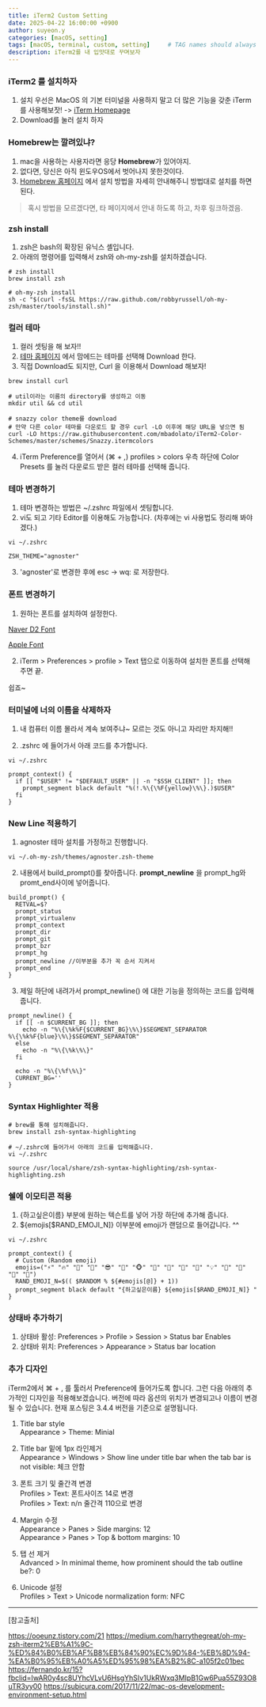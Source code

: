 ```yaml
---
title: iTerm2 Custom Setting
date: 2025-04-22 16:00:00 +0900
author: suyeon.y
categories: [macOS, setting]
tags: [macOS, terminal, custom, setting]     # TAG names should always be lowercase
description: iTerm2를 내 입맛대로 꾸며보자
---
```

### iTerm2 를 설치하자

1. 설치
우선은 MacOS 의 기본 터미널을 사용하지 말고 더 많은 기능을 갖춘 iTerm를 사용해보잣! -> [iTerm Homepage](https://www.iterm2.com/)
2. Download를 눌러 설치 하자

### Homebrew는 깔려있냐?

1. mac을 사용하는 사용자라면 응당 **Homebrew**가 있어야지.
2. 없다면, 당신은 아직 윈도우OS에서 벗어나지 못한것이다.
3. [Homebrew 홈페이지](https://brew.sh) 에서 설치 방법을 자세히 안내해주니 방법대로 설치를 하면 된다.

> 혹시 방법을 모르겠다면, 타 페이지에서 안내 하도록 하고, 차후 링크하겠음.

### zsh install

1. zsh은 bash의 확장된 유닉스 셸입니다.
2. 아래의 명령어를 입력해서 zsh와 oh-my-zsh를 설치하겠습니다.

```shell
# zsh install
brew install zsh

# oh-my-zsh install
sh -c "$(curl -fsSL https://raw.github.com/robbyrussell/oh-my-zsh/master/tools/install.sh)"
```

### 컬러 테마

1. 컬러 셋팅을 해 보자!! 
2. [테마 홈페이지](https://iterm2colorschemes.com) 에서 맘에드는 테마를 선택해 Download 한다.
3. 직접 Download도 되지만, Curl 을 이용해서 Download 해보자!

```shell
brew install curl

# util이라는 이름의 directory를 생성하고 이동
mkdir util && cd util

# snazzy color theme를 download
# 만약 다른 color 테마를 다운로드 할 경우 curl -LO 이후에 해당 URL을 넣으면 됨
curl -LO https://raw.githubusercontent.com/mbadolato/iTerm2-Color-Schemes/master/schemes/Snazzy.itermcolors
```

4. iTerm Preference를 열어서 (⌘ + ,) profiles > colors 우측 하단에 Color Presets 를 눌러 다운로드 받은 컬러 테마를 선택해 줍니다.

### 테마 변경하기

1. 테마 변경하는 방법은 ~/.zshrc 파일에서 셋팅합니다.
2. vi도 되고 기타 Editor를 이용해도 가능합니다. (차후에는 vi 사용법도 정리해 봐야겠다.) 

```shell
vi ~/.zshrc

ZSH_THEME="agnoster"
```
3. 'agnoster'로 변경한 후에 esc -> wq: 로 저장한다.

### 폰트 변경하기

1. 원하는 폰트를 설치하여 설정한다.

[Naver D2 Font](https://github.com/naver/d2codingfont)

[Apple Font](https://developer.apple.com/fonts/)

2. iTerm > Preferences > profile > Text 탭으로 이동하여 설치한 폰트를 선택해 주면 끝.

쉽죠~ 

### 터미널에 너의 이름을 삭제하자

1. 내 컴퓨터 이름 몰라서 계속 보여주냐~ 모르는 것도 아니고 자리만 차지해!! 

2. .zshrc 에 들어가서 아래 코드를 추가합니다.

```shell
vi ~/.zshrc

prompt_context() {
  if [[ "$USER" != "$DEFAULT_USER" || -n "$SSH_CLIENT" ]]; then
    prompt_segment black default "%(!.%\{\%F{yellow}\%\}.)$USER"
  fi
}
```

### New Line 적용하기

1. agnoster 테마 설치를 가정하고 진행합니다.

```shell
vi ~/.oh-my-zsh/themes/agnoster.zsh-theme
```

2. 내용에서 build_prompt()를 찾아줍니다. **prompt_newline** 을 prompt_hg와 promt_end사이에 넣어줍니다.

```shell
build_prompt() {
  RETVAL=$?
  prompt_status
  prompt_virtualenv
  prompt_context
  prompt_dir
  prompt_git
  prompt_bzr
  prompt_hg
  prompt_newline //이부분을 추가 꼭 순서 지켜서
  prompt_end
}
```

3. 제일 하단에 내려가서 prompt_newline() 에 대한 기능을 정의하는 코드를 입력해줍니다.

```shell
prompt_newline() {
  if [[ -n $CURRENT_BG ]]; then
    echo -n "%\{\%k%F{$CURRENT_BG}\%\}$SEGMENT_SEPARATOR
%\{\%k%F{blue}\%\}$SEGMENT_SEPARATOR"
  else
    echo -n "%\{\%k\%\}"
  fi

  echo -n "%\{\%f\%\}"
  CURRENT_BG=''
}

```

### Syntax Highlighter 적용

```shell
# brew를 통해 설치해줍니다.
brew install zsh-syntax-highlighting

# ~/.zshrc에 들어가서 아래의 코드를 입력해줍니다.
vi ~/.zshrc

source /usr/local/share/zsh-syntax-highlighting/zsh-syntax-highlighting.zsh
```

### 쉘에 이모티콘 적용

1. {하고싶은이름} 부분에 원하는 텍슨트를 넣어 가장 하단에 추가해 줍니다.
2. \${emojis\[$RAND_EMOJI_N\]} 이부분에 emoji가 랜덤으로 들어갑니다. ^^ 

```shell
vi ~/.zshrc

prompt_context() { 
  # Custom (Random emoji) 
  emojis=("⚡️" "🔥" "🎌" "👑" "😎" "🐸" "🐵" "🦄" "🌈" "🍻" "🚀" "💡" "🎉" "🔑" "🚦" "🌙")
  RAND_EMOJI_N=$(( $RANDOM % ${#emojis[@]} + 1)) 
  prompt_segment black default "{하고싶은이름} ${emojis[$RAND_EMOJI_N]} " 
}
```

### 상태바 추가하기

1. 상태바 활성: Preferences > Profile > Session > Status bar Enables
2. 상태바 위치: Preferences > Appearance > Status bar location


### 추가 디자인

iTerm2에서 ⌘ + , 를 툴러서 Preference에 들어가도록 합니다. 그런 다음 아래의 추가적인 디자인을 적용해보겠습니다. 버전에 따라 옵션의 위치가 변경되고나 이름이 변경될 수 있습니다. 현재 포스팅은 3.4.4 버전을 기준으로 설명됩니다.

1. Title bar style  
   Appearance > Theme: Minial

2. Title bar 밑에 1px 라인제거  
   Appearance > Windows > Show line under title bar when the tab bar is not visible: 체크 안함

3. 폰트 크기 및 줄간격 변경  
   Profiles > Text: 폰트사이즈 14로 변경  
   Profiles > Text: n/n 줄간격 110으로 변경

4. Margin 수정  
   Appearance > Panes > Side margins: 12  
   Appearance > Panes > Top & bottom margins: 10  

5. 탭 선 제거  
   Advanced > In minimal theme, how prominent should the tab outline be?: 0  

6. Unicode 설정  
   Profiles > Text > Unicode normalization form: NFC  

---
[참고출처]

https://ooeunz.tistory.com/21
https://medium.com/harrythegreat/oh-my-zsh-iterm2%EB%A1%9C-%ED%84%B0%EB%AF%B8%EB%84%90%EC%9D%84-%EB%8D%94-%EA%B0%95%EB%A0%A5%ED%95%98%EA%B2%8C-a105f2c01bec
https://fernando.kr/15?fbclid=IwAR0y4sc8UYhcVLvU6HsgYhSIv1UkRWxq3MIpB1Gw6Pua55Z93O8uTR3yy00
https://subicura.com/2017/11/22/mac-os-development-environment-setup.html
